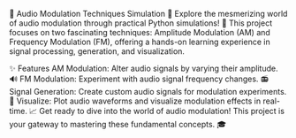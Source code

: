 🎵 Audio Modulation Techniques Simulation 📡
Explore the mesmerizing world of audio modulation through practical Python simulations! 🎉 This project focuses on two fascinating techniques: Amplitude Modulation (AM) and Frequency Modulation (FM), offering a hands-on learning experience in signal processing, generation, and visualization.

✨ Features
AM Modulation: Alter audio signals by varying their amplitude. 🔊
FM Modulation: Experiment with audio signal frequency changes. 📻
Signal Generation: Create custom audio signals for modulation experiments. 🎼
Visualize: Plot audio waveforms and visualize modulation effects in real-time. 📈
Get ready to dive into the world of audio modulation! This project is your gateway to mastering these fundamental concepts. 🎓
